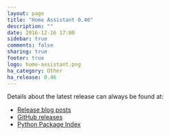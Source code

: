 ```yaml
---
layout: page
title: "Home Assistant 0.46"
description: ""
date: 2016-12-16 17:00
sidebar: true
comments: false
sharing: true
footer: true
logo: home-assistant.png
ha_category: Other
ha_release: 0.46
---
```


Details about the latest release can always be found at:

- [Release blog posts](https://home-assistant.io/blog/categories/release-notes/)
- [GitHub releases](https://github.com/home-assistant/home-assistant/releases)
- [Python Package Index](https://pypi.python.org/pypi/homeassistant/)
